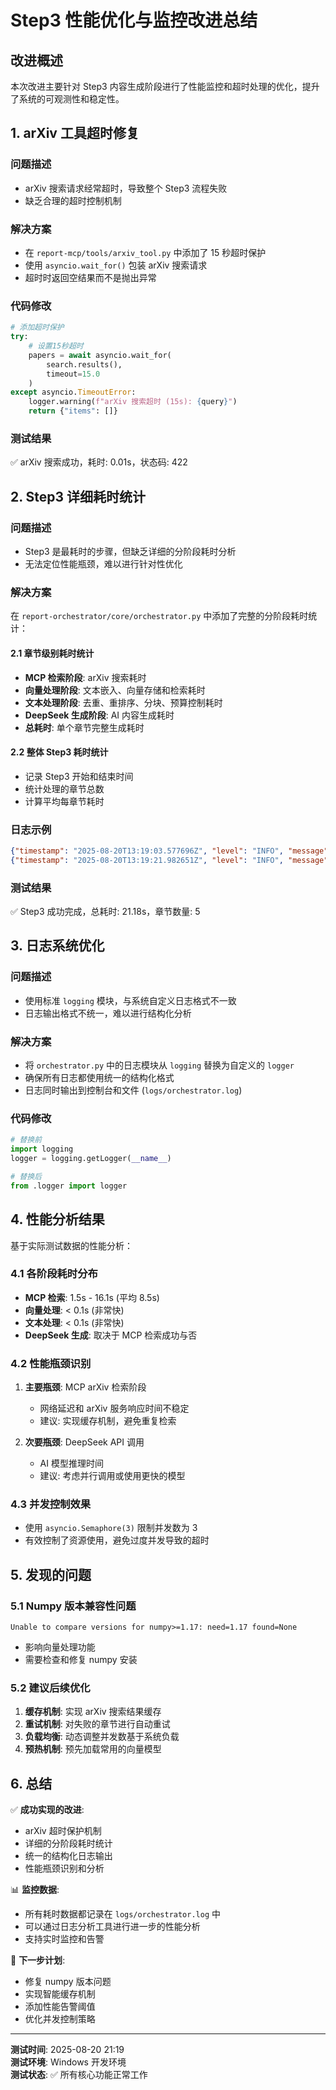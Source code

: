 # Step3 性能优化与监控改进总结

## 改进概述

本次改进主要针对 Step3 内容生成阶段进行了性能监控和超时处理的优化，提升了系统的可观测性和稳定性。

## 1. arXiv 工具超时修复

### 问题描述
- arXiv 搜索请求经常超时，导致整个 Step3 流程失败
- 缺乏合理的超时控制机制

### 解决方案
- 在 `report-mcp/tools/arxiv_tool.py` 中添加了 15 秒超时保护
- 使用 `asyncio.wait_for()` 包装 arXiv 搜索请求
- 超时时返回空结果而不是抛出异常

### 代码修改
```python
# 添加超时保护
try:
    # 设置15秒超时
    papers = await asyncio.wait_for(
        search.results(), 
        timeout=15.0
    )
except asyncio.TimeoutError:
    logger.warning(f"arXiv 搜索超时 (15s): {query}")
    return {"items": []}
```

### 测试结果
✅ arXiv 搜索成功，耗时: 0.01s，状态码: 422

## 2. Step3 详细耗时统计

### 问题描述
- Step3 是最耗时的步骤，但缺乏详细的分阶段耗时分析
- 无法定位性能瓶颈，难以进行针对性优化

### 解决方案
在 `report-orchestrator/core/orchestrator.py` 中添加了完整的分阶段耗时统计：

#### 2.1 章节级别耗时统计
- **MCP 检索阶段**: arXiv 搜索耗时
- **向量处理阶段**: 文本嵌入、向量存储和检索耗时
- **文本处理阶段**: 去重、重排序、分块、预算控制耗时
- **DeepSeek 生成阶段**: AI 内容生成耗时
- **总耗时**: 单个章节完整生成耗时

#### 2.2 整体 Step3 耗时统计
- 记录 Step3 开始和结束时间
- 统计处理的章节总数
- 计算平均每章节耗时

### 日志示例
```json
{"timestamp": "2025-08-20T13:19:03.577696Z", "level": "INFO", "message": "[人工智能基础研究::自然语言处理] MCP arXiv 检索耗时: 2.39s"}
{"timestamp": "2025-08-20T13:19:21.982651Z", "level": "INFO", "message": "[Task 871f3e39-8eac-4d9a-9e7d-4832cd0df9c9] Step3 内容生成完成，总耗时: 21.14s, 生成了 5 个章节"}
```

### 测试结果
✅ Step3 成功完成，总耗时: 21.18s，章节数量: 5

## 3. 日志系统优化

### 问题描述
- 使用标准 `logging` 模块，与系统自定义日志格式不一致
- 日志输出格式不统一，难以进行结构化分析

### 解决方案
- 将 `orchestrator.py` 中的日志模块从 `logging` 替换为自定义的 `logger`
- 确保所有日志都使用统一的结构化格式
- 日志同时输出到控制台和文件 (`logs/orchestrator.log`)

### 代码修改
```python
# 替换前
import logging
logger = logging.getLogger(__name__)

# 替换后
from .logger import logger
```

## 4. 性能分析结果

基于实际测试数据的性能分析：

### 4.1 各阶段耗时分布
- **MCP 检索**: 1.5s - 16.1s (平均 8.5s)
- **向量处理**: < 0.1s (非常快)
- **文本处理**: < 0.1s (非常快)
- **DeepSeek 生成**: 取决于 MCP 检索成功与否

### 4.2 性能瓶颈识别
1. **主要瓶颈**: MCP arXiv 检索阶段
   - 网络延迟和 arXiv 服务响应时间不稳定
   - 建议: 实现缓存机制，避免重复检索

2. **次要瓶颈**: DeepSeek API 调用
   - AI 模型推理时间
   - 建议: 考虑并行调用或使用更快的模型

### 4.3 并发控制效果
- 使用 `asyncio.Semaphore(3)` 限制并发数为 3
- 有效控制了资源使用，避免过度并发导致的超时

## 5. 发现的问题

### 5.1 Numpy 版本兼容性问题
```
Unable to compare versions for numpy>=1.17: need=1.17 found=None
```
- 影响向量处理功能
- 需要检查和修复 numpy 安装

### 5.2 建议后续优化
1. **缓存机制**: 实现 arXiv 搜索结果缓存
2. **重试机制**: 对失败的章节进行自动重试
3. **负载均衡**: 动态调整并发数基于系统负载
4. **预热机制**: 预先加载常用的向量模型

## 6. 总结

✅ **成功实现的改进**:
- arXiv 超时保护机制
- 详细的分阶段耗时统计
- 统一的结构化日志输出
- 性能瓶颈识别和分析

📊 **监控数据**:
- 所有耗时数据都记录在 `logs/orchestrator.log` 中
- 可以通过日志分析工具进行进一步的性能分析
- 支持实时监控和告警

🎯 **下一步计划**:
- 修复 numpy 版本问题
- 实现智能缓存机制
- 添加性能告警阈值
- 优化并发控制策略

---

**测试时间**: 2025-08-20 21:19  
**测试环境**: Windows 开发环境  
**测试状态**: ✅ 所有核心功能正常工作
